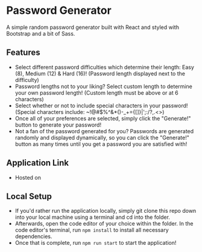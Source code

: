 # Password Generator

A simple random password generator built with React and styled with Bootstrap and a bit of Sass. 

## Features
- Select different password difficulties which determine their length: Easy (8), Medium (12) & Hard (16)! (Password length displayed next to the difficulty)
- Password lengths not to your liking? Select custom length to determine your own password length! (Custom length must be above or at 6 characters)
- Select whether or not to include special characters in your password! (Special characters include: ~!@#$%^&*()-_+={[]}|';:/?,.<>)
- Once all of your preferences are selected, simply click the "Generate!" button to generate your password!
- Not a fan of the password generated for you? Passwords are generated randomly and displayed dynamically, so you can click the "Generate!" button as many times until you get a password you are satisfied with!

## Application Link
- Hosted on

## Local Setup
- If you'd rather run the application locally, simply git clone this repo down into your local machine using a terminal and cd into the folder.
- Afterwards, open the code editor of your choice within the folder. In the code editor's terminal, run `npm install` to install all necessary dependencies.
- Once that is complete, run `npm run start` to start the application!